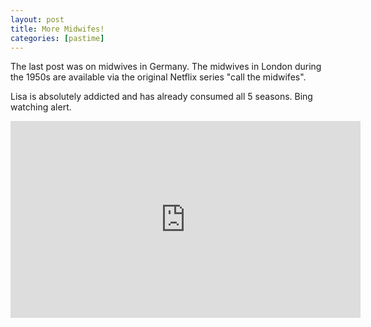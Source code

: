 ```yaml
---
layout: post
title: More Midwifes!
categories: [pastime]
---
```


The last post was on midwives in Germany. The midwives in London during the 1950s are available via the original Netflix series "call the midwifes".

Lisa is absolutely addicted and has already consumed all 5 seasons. Bing watching alert.


<iframe width="560" height="315" src="https://www.youtube.com/embed/aVfdZevxf_o" frameborder="0" allowfullscreen></iframe>
